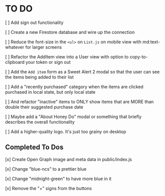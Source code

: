 # TO DO

[ ] Add sign out functionality

[ ] Create a new Firestore database and wire up the connection

[ ] Reduce the font-size in the `<ul>` on `List.js` on mobile view with md:text-whatever for larger screens

[ ] Refactor the AddItem view into a User view with option to copy-to-clipboard your token or sign out

[ ] Add the `Add item` form as a Sweet Alert 2 modal so that the user can see the items being added to their list

[ ] Add a "recently purchased" category when the items are clicked purchased in local state, but only local state

[ ] And refactor "inactive" items to ONLY show items that are MORE than double their suggested purchase date

[ ] Maybe add a "About Honey Do" modal or something that briefly describes the overall functionality

[ ] Add a higher-quality logo. It's just too grainy on desktop

## Completed To Dos

[x] Create Open Graph image and meta data in public/index.js

[x] Change "blue-ncs" to a prettier blue

[x] Change "midnight-green" to have more blue in it

[x] Remove the "+" signs from the buttons
